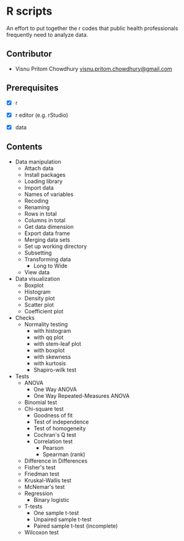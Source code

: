 # R scripts 

An effort to put together the r codes that public health professionals frequently need to analyze data.


## Contributor

- Visnu Pritom Chowdhury <visnu.pritom.chowdhury@gmail.com>

## Prerequisites

- [x] r
- [x] r editor (e.g. rStudio) 
- [x] data 


## Contents 

- Data manipulation   
  - Attach data
  - Install packages
  - Loading library 
  - Import data
  - Names of variables 
  - Recoding 
  - Renaming 
  - Rows in total 
  - Columns in total 
  - Get data dimension 
  - Export data frame 
  - Merging data sets 
  - Set up working directory
  - Subsetting 
  - Transforming data
    - Long to Wide 
  - View data
- Data visualization  
	- Boxplot 
	- Histogram 
	- Density plot 
	- Scatter plot 
	- Coefficient plot 
- Checks 
  - Normality testing
	  - with histogram 
  	- with qq plot  
    - with stem-leaf plot 
    - with boxplot
  	- with skewness
    - with kurtosis
    - Shapiro-wilk test
- Tests
  - ANOVA
    - One Way ANOVA
    - One Way Repeated-Measures ANOVA
  - Binomial test
  - Chi-square test
	  - Goodness of fit
	  - Test of independence
	  - Test of homogeneity
	- Cochran's Q test
	- Correlation test 
	  - Pearson
	  - Spearman (rank)
  - Difference in Differences
  - Fisher's test
  - Friedman test
  - Kruskal-Wallis test
  - McNemar's test
  - Regression 
    - Binary logistic
  - T-tests
	  - One sample t-test
	  - Unpaired sample t-test
	  - Paired sample t-test (incomplete)
  - Wilcoxon test
  
